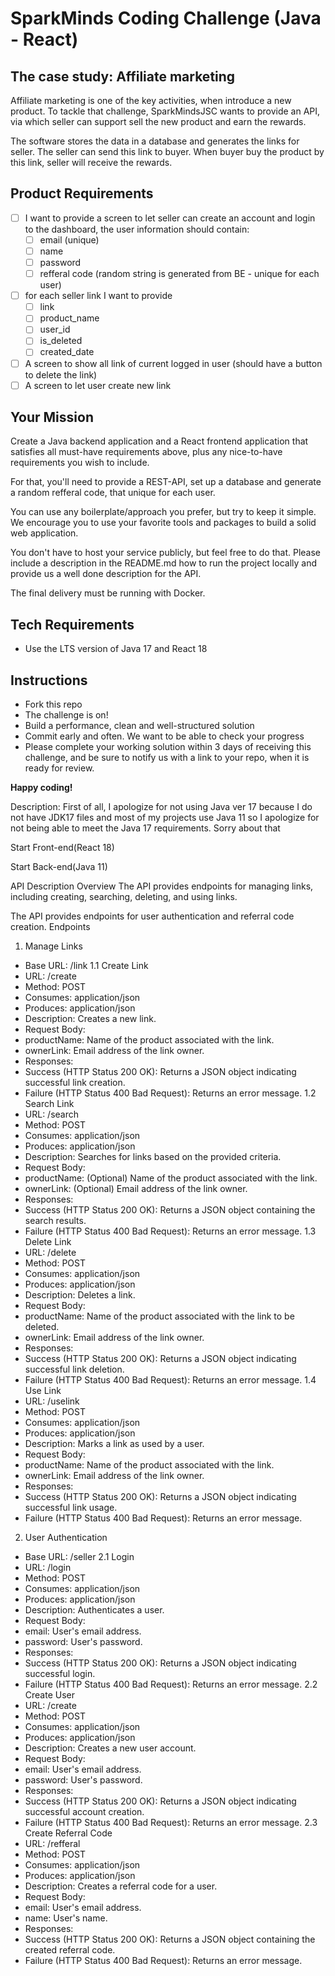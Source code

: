 # SparkMinds Coding Challenge (Java - React)

## The case study: Affiliate marketing

Affiliate marketing is one of the key activities, when introduce a new product.
To tackle that challenge, SparkMindsJSC wants to provide an API, via which seller can support sell the new product and earn the rewards.

The software stores the data in a database and generates the links for seller. The seller can send this link to buyer. When buyer buy the product by this link, seller will receive the rewards.

## Product Requirements

- [ ] I want to provide a screen to let seller can create an account and login to the dashboard, the user information should contain:
  - [ ] email (unique)
  - [ ] name
  - [ ] password
  - [ ] refferal code (random string is generated from BE - unique for each user)
- [ ] for each seller link I want to provide
  - [ ] link
  - [ ] product_name
  - [ ] user_id
  - [ ] is_deleted
  - [ ] created_date
- [ ] A screen to show all link of current logged in user (should have a button to delete the link)
- [ ] A screen to let user create new link

## Your Mission

Create a Java backend application and a React frontend application that satisfies all must-have requirements above, plus any nice-to-have requirements you wish to include.

For that, you'll need to provide a REST-API, set up a database and generate a random refferal code, that unique for each user.

You can use any boilerplate/approach you prefer, but try to keep it simple. We encourage you to use your favorite tools and packages to build a solid web application.

You don't have to host your service publicly, but feel free to do that.
Please include a description in the README.md how to run the project locally and provide us a well done description for the API.

The final delivery must be running with Docker.

## Tech Requirements

- Use the LTS version of Java 17 and React 18

## Instructions

- Fork this repo
- The challenge is on!
- Build a performance, clean and well-structured solution
- Commit early and often. We want to be able to check your progress
- Please complete your working solution within 3 days of receiving this challenge, and be sure to notify us with a link to your repo, when it is ready for review.

**Happy coding!**


Description:
First of all, I apologize for not using Java ver 17 because I do not have JDK17 files and most of my projects use Java 11 so I apologize for not being able to meet the Java 17 requirements. Sorry about that

Start Front-end(React 18)


Start Back-end(Java 11) 























API Description
Overview
The API provides endpoints for managing links, including creating, searching, deleting, and using links.

The API provides endpoints for user authentication and referral code creation.
Endpoints
1. Manage Links
* Base URL: /link
1.1 Create Link
* URL: /create
* Method: POST
* Consumes: application/json
* Produces: application/json
* Description: Creates a new link.
* Request Body:
* productName: Name of the product associated with the link.
* ownerLink: Email address of the link owner.
* Responses:
* Success (HTTP Status 200 OK): Returns a JSON object indicating successful link creation.
* Failure (HTTP Status 400 Bad Request): Returns an error message.
1.2 Search Link
* URL: /search
* Method: POST
* Consumes: application/json
* Produces: application/json
* Description: Searches for links based on the provided criteria.
* Request Body:
* productName: (Optional) Name of the product associated with the link.
* ownerLink: (Optional) Email address of the link owner.
* Responses:
* Success (HTTP Status 200 OK): Returns a JSON object containing the search results.
* Failure (HTTP Status 400 Bad Request): Returns an error message.
1.3 Delete Link
* URL: /delete
* Method: POST
* Consumes: application/json
* Produces: application/json
* Description: Deletes a link.
* Request Body:
* productName: Name of the product associated with the link to be deleted.
* ownerLink: Email address of the link owner.
* Responses:
* Success (HTTP Status 200 OK): Returns a JSON object indicating successful link deletion.
* Failure (HTTP Status 400 Bad Request): Returns an error message.
1.4 Use Link
* URL: /uselink
* Method: POST
* Consumes: application/json
* Produces: application/json
* Description: Marks a link as used by a user.
* Request Body:
* productName: Name of the product associated with the link.
* ownerLink: Email address of the link owner.
* Responses:
* Success (HTTP Status 200 OK): Returns a JSON object indicating successful link usage.
* Failure (HTTP Status 400 Bad Request): Returns an error message.



2. User Authentication
* Base URL: /seller
2.1 Login
* URL: /login
* Method: POST
* Consumes: application/json
* Produces: application/json
* Description: Authenticates a user.
* Request Body:
* email: User's email address.
* password: User's password.
* Responses:
* Success (HTTP Status 200 OK): Returns a JSON object indicating successful login.
* Failure (HTTP Status 400 Bad Request): Returns an error message.
2.2 Create User
* URL: /create
* Method: POST
* Consumes: application/json
* Produces: application/json
* Description: Creates a new user account.
* Request Body:
* email: User's email address.
* password: User's password.
* Responses:
* Success (HTTP Status 200 OK): Returns a JSON object indicating successful account creation.
* Failure (HTTP Status 400 Bad Request): Returns an error message.
2.3 Create Referral Code
* URL: /refferal
* Method: POST
* Consumes: application/json
* Produces: application/json
* Description: Creates a referral code for a user.
* Request Body:
* email: User's email address.
* name: User's name.
* Responses:
* Success (HTTP Status 200 OK): Returns a JSON object containing the created referral code.
* Failure (HTTP Status 400 Bad Request): Returns an error message.

